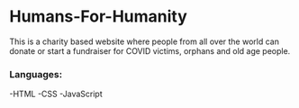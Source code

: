 # Humans-For-Humanity

This is a charity based website where people from all over the world can donate or start a fundraiser for COVID victims, orphans and old age people. <br>
<h3>Languages:</h3>
-HTML
-CSS
-JavaScript
